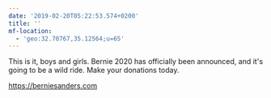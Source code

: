 ```yaml
---
date: '2019-02-20T05:22:53.574+0200'
title: ''
mf-location:
  - 'geo:32.70767,35.12564;u=65'
---
```

This is it, boys and girls. Bernie 2020 has officially been announced, and it&#39;s going to be a wild ride. Make your donations today.

https://berniesanders.com
